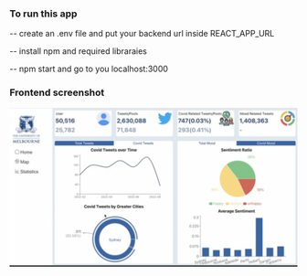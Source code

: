 ### To run this app

-- create an .env file and put your backend url inside REACT_APP_URL

-- install npm and required libraraies

-- npm start and go to you localhost:3000

### Frontend screenshot
![Frontend][frontend-screenshot]


<!-- MARKDOWN LINKS & IMAGES -->
[frontend-screenshot]: ../images/front.png
